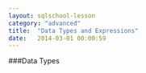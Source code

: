 ```yaml
---
layout: sqlschool-lesson
category: "advanced"
title:  "Data Types and Expressions"
date:   2014-03-01 00:00:59
---
```


###Data Types
